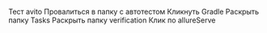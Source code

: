 Тест avito
Провалиться в папку с автотестом 
Кликнуть Gradle
Раскрыть папку Tasks
Раскрыть папку verification
Клик по allureServe
